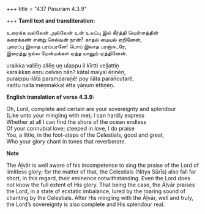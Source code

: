 +++
title = "437 Pasuram 4.3.9"

+++
**Tamil text and transliteration:**

உரைக்க வல்லேன் அல்லேன் உன் உலப்பு இல் கீர்த்தி வெள்ளத்தின்  
கரைக்கண் என்று செல்வன் நான்? காதல் மையல் ஏறினேன்,  
புரைப்பு இலாத பரம்பரனே! பொய் இலாத பரஞ்சுடரே,  
இரைத்து நல்ல மேன்மக்கள் ஏத்த யானும் ஏத்தினேன்.

uraikka vallēṉ allēṉ uṉ ulappu il kīrtti veḷḷattiṉ  
karaikkaṇ eṉṟu celvaṉ nāṉ? kātal maiyal ēṟiṉēṉ,  
puraippu ilāta paramparaṉē! poy ilāta parañcuṭarē,  
iraittu nalla mēṉmakkaḷ ētta yāṉum ēttiṉēṉ.

**English translation of verse 4.3.9:**

Oh, Lord, complete and certain are your sovereignty and splendour  
(Like unto your mingling with me); I can hardly express  
Whether at all I can find the shore of the ocean endless  
Of your connubial love; steeped in love, I do praise  
You, a little, in the foot-steps of the Celestials, good and great,  
Who your glory chant in tones that reverberate.

**Note**

The Āḻvār is well aware of his incompetence to sing the praise of the Lord of limitless glory; for the matter of that, the Celestials (Nitya Sūrīs) also fall far short, in this regard, their eminence notwithstanding. Even the Lord does not know the full extent of His glory. That being the case, the Āḻvār praises the Lord, in a state of ecstatic imbalance, lured by the roaring sound of chanting by the Celestials. After His mingling with the Āḻvār, well and truly, the Lord’s sovereignty is also complete and His splendour real.



